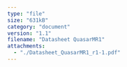 ```yaml
---
type: "file"
size: "631kB"
category: "document"
version: "1.1"
filename: "Datasheet QuasarMR1"
attachments:
  - "./Datasheet_QuasarMR1_r1-1.pdf"
---
```

